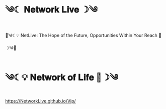 # ༄☾︎ 𝐍𝐞𝐭𝐰𝐨𝐫𝐤 𝐋𝐢𝐯𝐞 ☽︎༄ #
🔰༄☾︎💡 NetLive: The Hope of the Future, Opportunities Within Your Reach 🌳☽︎༄🔰

# ༄☾︎💡 𝐍𝐞𝐭𝐰𝐨𝐫𝐤 𝐨𝐟 𝐋𝐢𝐟𝐞 🌳☽︎༄ #
https://NetworkLive.github.io/Vip/
